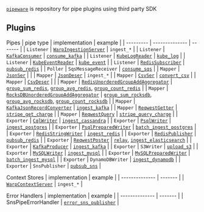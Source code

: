 [`pipeware`] is repository for pipe plugins using third party SDK

## Plugins
Pipes
| pipe type | implementation | example |
| --------- | -------------- | ------- |
| `Listener`  | [`WarpIngestionServer`] | `ingest_*` |
| `Listener` | [`KafkaConsumer`] | [`consume_kafka`] |
| `Listener` | [`KubeLogReader`] | [`kube_log`] |
| `Listener` | [`KubeEventReader`] | [`kube_event`] |
| `Listener` | [`RedisSubscriber`] | [`pubsub_redis`] |
| `Poller` | `SqsMessageReceiver` | [`consume_sqs`] |
| `Mapper` | [`JsonSer`] |  |
| `Mapper` | [`JsonDeser`] | `ingest_*` |
| `Mapper` | [`CsvSer`] | [`convert_csv`] |
| `Mapper` | [`CsvDeser`] |  |
| `Mapper` | [`RedisUnorderedGroupAddAggregator`] | [`group_sum_redis`], [`group_avg_redis`], [`group_count_redis`] |
| `Mapper` | [`RocksDBUnorderedGroupAddAggregator`] | [`group_sum_rocksdb`], [`group_avg_rocksdb`], [`group_count_rocksdb`] |
| `Mapper` | [`KafkaJsonRecordConverter`] | [`ingest_kafka`] |
| `Mapper` | [`ReqwestGetter`] | [`stripe_get_charge`] |
| `Mapper` | [`ReqwestQuery`] | [`stripe_query_charge`] |
| `Exporter` | [`CqlWriter`] | [`ingest_cassandra`] |
| `Exporter` | [`PsqlWriter`] | [`ingest_postgres`] |
| `Exporter` | [`PsqlPreparedWriter`] | [`batch_ingest_postgres`] |
| `Exporter` | [`RedisStringWriter`] | [`ingest_redis`] |
| `Exporter` | [`RedisPublisher`] | [`pubsub_redis`] |
| `Exporter` | [`ReqwestPoster`] | [`relay`], [`ingest_elasticsearch`] |
| `Exporter` | [`KafkaProducer`] | [`ingest_kafka`] |
| `Exporter` | `S3Writer` | [`upload_s3`] |
| `Exporter` | [`MySQLWriter`] | [`ingest_mysql`] |
| `Exporter` | [`MySQLPreparedWriter`] | [`batch_ingest_mysql`] |
| `Exporter` | `DynamoDBWriter` | [`ingest_dynamodb`] |
| `Exporter` | `SnsPublisher` | [`pubsub_sns`] |

Context Stores
| implementation | example |
| -------------- | ------- |
| [`WarpContextServer`] | `ingest_*` |

Error Handlers
| implementation | example |
| -------------- | ------- |
| SnsPipeErrorHandler | [`error_sns_publisher`] |

[`pipeware`]: https://github.com/pipebase/pipebase/tree/main/pipeware
[`group_sum_redis`]: https://github.com/pipebase/pipebase/tree/main/examples/group_sum_redis
[`group_avg_redis`]: https://github.com/pipebase/pipebase/tree/main/examples/group_avg_redis
[`group_count_redis`]: https://github.com/pipebase/pipebase/tree/main/examples/group_count_redis
[`group_sum_rocksdb`]: https://github.com/pipebase/pipebase/tree/main/examples/group_sum_rocksdb
[`group_avg_rocksdb`]: https://github.com/pipebase/pipebase/tree/main/examples/group_avg_rocksdb
[`group_count_rocksdb`]: https://github.com/pipebase/pipebase/tree/main/examples/group_count_rocksdb
[`ingest_cassandra`]: https://github.com/pipebase/pipebase/tree/main/examples/ingest_cassandra
[`ingest_postgres`]: https://github.com/pipebase/pipebase/tree/main/examples/ingest_postgres
[`ingest_redis`]: https://github.com/pipebase/pipebase/tree/main/examples/ingest_redis
[`relay`]: https://github.com/pipebase/pipebase/tree/main/examples/relay
[`consume_kafka`]: https://github.com/pipebase/pipebase/tree/main/examples/consume_kafka
[`ingest_kafka`]: https://github.com/pipebase/pipebase/tree/main/examples/ingest_kafka
[`kube_log`]: https://github.com/pipebase/pipebase/tree/main/examples/kube_log
[`kube_event`]: https://github.com/pipebase/pipebase/tree/main/examples/kube_event
[`convert_csv`]: https://github.com/pipebase/pipebase/tree/main/examples/convert_csv
[`upload_s3`]: https://github.com/pipebase/pipebase/tree/main/examples/upload_s3
[`ingest_mysql`]: https://github.com/pipebase/pipebase/tree/main/examples/ingest_mysql
[`ingest_elasticsearch`]: https://github.com/pipebase/pipebase/tree/main/examples/ingest_elasticsearch
[`stripe_get_charge`]: https://github.com/pipebase/pipebase/tree/main/examples/stripe_get_charge
[`stripe_query_charge`]: https://github.com/pipebase/pipebase/tree/main/examples/stripe_query_charge
[`consume_sqs`]: https://github.com/pipebase/pipebase/tree/main/examples/consume_sqs
[`pubsub_redis`]: https://github.com/pipebase/pipebase/tree/main/examples/pubsub_redis
[`ingest_dynamodb`]: https://github.com/pipebase/pipebase/tree/main/examples/ingest_dynamodb
[`pubsub_sns`]: https://github.com/pipebase/pipebase/tree/main/examples/pubsub_sns
[`error_sns_publisher`]: https://github.com/pipebase/pipebase/tree/main/examples/error_sns_publisher
[`batch_ingest_postgres`]: https://github.com/pipebase/pipebase/tree/main/examples/batch_ingest_postgres
[`batch_ingest_mysql`]: https://github.com/pipebase/pipebase/tree/main/examples/batch_ingest_mysql

[`WarpIngestionServer`]: https://docs.rs/pipewarp/
[`KafkaConsumer`]: https://docs.rs/pipekafka/
[`KubeLogReader`]: https://docs.rs/pipekube/
[`KubeEventReader`]: https://docs.rs/pipekube/
[`RedisSubscriber`]: https://docs.rs/piperedis/
[`JsonSer`]: https://docs.rs/pipejson/
[`JsonDeser`]: https://docs.rs/pipejson/
[`CsvSer`]: https://docs.rs/pipecsv/
[`CsvDeser`]: https://docs.rs/pipecsv/
[`RedisUnorderedGroupAddAggregator`]: https://docs.rs/piperedis/
[`RocksDBUnorderedGroupAddAggregator`]: https://docs.rs/piperocksdb/
[`KafkaJsonRecordConverter`]: https://docs.rs/pipekafka/
[`ReqwestGetter`]: https://docs.rs/pipereqwest/
[`ReqwestQuery`]: https://docs.rs/pipereqwest/
[`CqlWriter`]: https://docs.rs/pipecql/
[`PsqlWriter`]: https://docs.rs/pipepsql/
[`PsqlPreparedWriter`]: https://docs.rs/pipepsql/
[`RedisStringWriter`]: https://docs.rs/piperedis/
[`RedisPublisher`]: https://docs.rs/piperedis/
[`ReqwestPoster`]: https://docs.rs/pipereqwest/
[`KafkaProducer`]: https://docs.rs/pipekafka/
[`MySQLWriter`]: https://docs.rs/pipemysql/
[`MySQLPreparedWriter`]: https://docs.rs/pipemysql/
[`WarpContextServer`]: https://docs.rs/pipewarp/